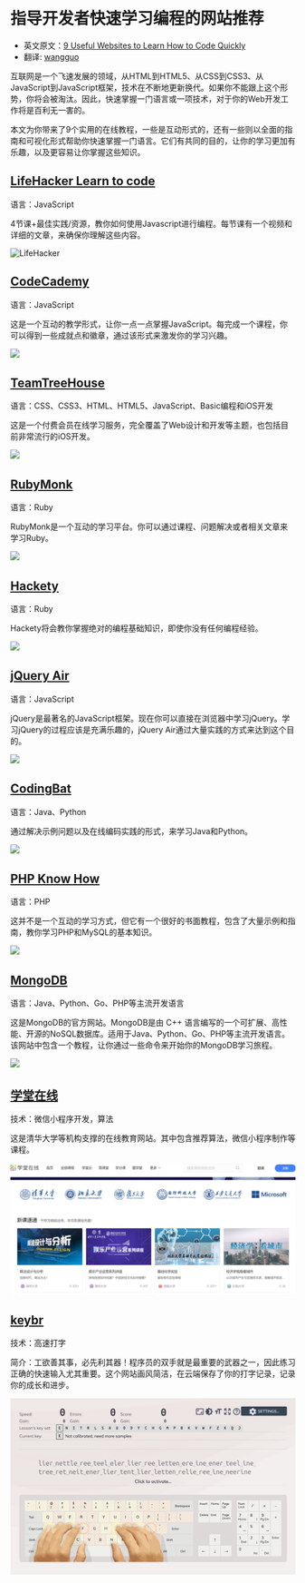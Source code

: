 #  指导开发者快速学习编程的网站推荐

* 英文原文：[9 Useful Websites to Learn How to Code Quickly](http://www.queness.com/post/10709/8-useful-websites-to-learn-how-to-code-quickly)
* 翻译:  [wangguo](http://wangguo.iteye.com/)

互联网是一个飞速发展的领域，从HTML到HTML5、从CSS到CSS3、从JavaScript到JavaScript框架，技术在不断地更新换代。如果你不能跟上这个形势，你将会被淘汰。因此，快速掌握一门语言或一项技术，对于你的Web开发工作将是百利无一害的。 

本文为你带来了9个实用的在线教程，一些是互动形式的，还有一些则以全面的指南和可视化形式帮助你快速掌握一门语言。它们有共同的目的，让你的学习更加有乐趣，以及更容易让你掌握这些知识。 

##  [LifeHacker Learn to code](http://www.lifehacker.com.au/2011/02/learn-to-code-the-full-beginners-guide/)

语言：JavaScript 

4节课+最佳实践/资源，教你如何使用Javascript进行编程。每节课有一个视频和详细的文章，来确保你理解这些内容。 

![LifeHacker](images/9-useful-LifeHacker.jpg)

##  [CodeCademy](http://www.codecademy.com/)

语言：JavaScript 

这是一个互动的教学形式，让你一点一点掌握JavaScript。每完成一个课程，你可以得到一些成就点和徽章，通过该形式来激发你的学习兴趣。 

![](images/9-useful-CodeCademy.jpg)


## [TeamTreeHouse](http://teamtreehouse.com/)

语言：CSS、CSS3、HTML、HTML5、JavaScript、Basic编程和iOS开发 

这是一个付费会员在线学习服务，完全覆盖了Web设计和开发等主题，也包括目前非常流行的iOS开发。 


![](images/9-useful-TeamTreeHouse.jpg)

## [RubyMonk](http://rubymonk.com/)

语言：Ruby 

RubyMonk是一个互动的学习平台。你可以通过课程、问题解决或者相关文章来学习Ruby。 

![](images/9-useful-rubyMonk.jpg)

## [Hackety](https://github.com/hacketyhack/hacketyhack)

语言：Ruby 

Hackety将会教你掌握绝对的编程基础知识，即使你没有任何编程经验。 


![](images/9-useful-hackety.jpg)

## [jQuery Air](http://jqueryair.com/)

语言：JavaScript 

jQuery是最著名的JavaScript框架。现在你可以直接在浏览器中学习jQuery。学习jQuery的过程应该是充满乐趣的，jQuery Air通过大量实践的方式来达到这个目的。 

![](images/9-useful-jqueryAir.jpg)


## [CodingBat](http://codingbat.com/)

语言：Java、Python 

通过解决示例问题以及在线编码实践的形式，来学习Java和Python。 


![](images/9-useful-codingBat.jpg)

## [PHP Know How](http://www.phpknowhow.com/)

语言：PHP

这并不是一个互动的学习方式，但它有一个很好的书面教程，包含了大量示例和指南，教你学习PHP和MySQL的基本知识。 


![](images/9-useful-phpKnowHow.jpg)

## [MongoDB](http://www.mongodb.org/)

语言：Java、Python、Go、PHP等主流开发语言

这是MongoDB的官方网站。MongoDB是由 C++ 语言编写的一个可扩展、高性能、开源的NoSQL数据库。适用于Java、Python、Go、PHP等主流开发语言。该网站中包含一个教程，让你通过一些命令来开始你的MongoDB学习旅程。 


![](images/9-useful-mongodb.jpg)

## [学堂在线](https://next.xuetangx.com/)

技术：微信小程序开发，算法

这是清华大学等机构支撑的在线教育网站。其中包含推荐算法，微信小程序制作等课程。

![](images/9-useful-学堂在线.png)

## [keybr](https://www.keybr.com)

技术：高速打字

简介：工欲善其事，必先利其器！程序员的双手就是最重要的武器之一，因此练习正确的快速输入尤其重要。这个网站画风简洁，在云端保存了你的打字记录，记录你的成长和进步。

![](images/9-useful-keybr.png)
